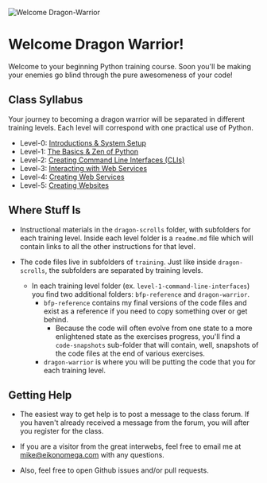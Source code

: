 ![Welcome Dragon-Warrior](http://i.ytimg.com/vi/bhJ1rXVGAv0/maxresdefault.jpg)
# Welcome Dragon Warrior!
Welcome to your beginning Python training course.  Soon you'll be making
your enemies go blind through the pure awesomeness of your code!


## Class Syllabus
Your journey to becoming a dragon warrior will be separated in different 
training levels.  Each level will correspond with one practical use of Python.
* Level-0: [Introductions & System Setup](dragon-scrolls/level-0/readme.md)
* Level-1: [The Basics & Zen of Python](dragon-scrolls/level-1/readme.md)
* Level-2: [Creating Command Line Interfaces (CLIs)](dragon-scrolls/level-2/readme.md)
* Level-3: [Interacting with Web Services](dragon-scrolls/level-3/readme.md)
* Level-4: [Creating Web Services](dragon-scrolls/level-4/readme.md)
* Level-5: [Creating Websites](dragon-scrolls/level-5/readme.md)

## Where Stuff Is
* Instructional materials in the `dragon-scrolls` folder, with subfolders for
each training level.  Inside each level folder is a `readme.md` file which 
will contain links to all the other instructions for that level.

* The code files live in subfolders of `training`.  Just like inside 
`dragon-scrolls`, the subfolders are separated by training levels.
    * In each training level folder (ex. `level-1-command-line-interfaces`)
    you find two additional folders: `bfp-reference` and `dragon-warrior`.
        * `bfp-reference` contains my final versions of the code files and exist
        as a reference if you need to copy something over or get behind.
            * Because the code will often evolve from one state to 
            a more enlightened state as the exercises progress, you'll find
            a `code-snapshots` sub-folder that will contain, well, snapshots of 
            the code files at the end of various exercises.  
        * `dragon-warrior` is where you will be putting the code that you 
        for each training level.
        
## Getting Help
* The easiest way to get help is to post a message to the class forum.  If 
you haven't already received a message from the forum, you will after you 
register for the class.

* If you are a visitor from the great interwebs, feel free to email me
at mike@eikonomega.com with any questions.

* Also, feel free to open Github issues and/or pull requests.